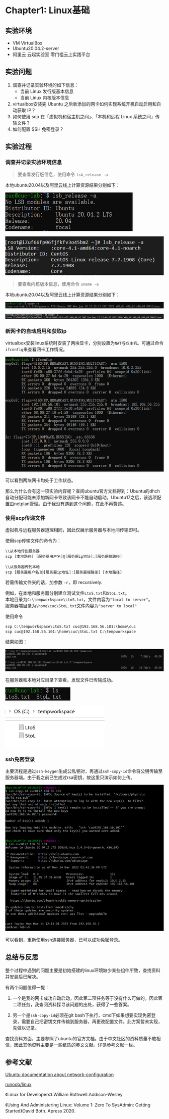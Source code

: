 # Chapter1: Linux基础

## 实验环境

* VM VirtualBox
* Ubuntu20.04.2-server
* 阿里云 云起实验室 零门槛云上实践平台

## 实验问题

1. 调查并记录实验环境的如下信息： 
    + 当前 Linux 发行版基本信息
    + 当前 Linux 内核版本信息
2. virtualbox安装完 Ubuntu 之后新添加的网卡如何实现系统开机自动启用和自动获取 IP？
3. 如何使用 scp 在「虚拟机和宿主机之间」、「本机和远程 Linux 系统之间」传输文件？
4. 如何配置 SSH 免密登录？

## 实验过程

### 调查并记录实验环境信息

> 要查看发行版信息，使用命令 `lsb_release -a`

本地ubuntu20.04以及阿里云线上计算资源结果分别如下：

![](png/ubuntu_dis.png)

![](png/centos_dis.png)

> 要查看内核版本信息，使用命令 `uname -a`

本地ubuntu20.04以及阿里云线上计算资源结果分别如下：

![](png/ubuntu_kernel.png)

![](png/centos_kernel.png)

### 新网卡的自动启用和获取ip

virtualbox安装linux系统时安装了两块显卡，分别设置为`NAT`与`仅主机`。可通过命令`ifconfig`来查看网卡工作情况。

![](png/ifconfig.png)

可以看到两块网卡均处于工作状态。

那么为什么会有这一项实验内容呢？查阅ubuntu官方文档得到：Ubuntu的dhch自动分配可能未添加新网卡导致该网卡不能自动启动。Ubuntu17之后，该选项配置由netplan管理。由于我没有遇到这个问题，在此不再赘述。

### 使用scp传递文件
虚拟机与远程服务器道理相同，因此仅展示服务器与本地间传输即可。

使用scp传输文件的命令为：

    \\从本地传到服务器
    scp [本地路径] [服务器用户名]@[服务器ip地址]:[服务器端路径]
    
    \\从服务器传到本地
    scp [服务器用户名]@[服务器ip地址]:[服务器端路径] [本地路径]

若需传输文件夹的话，加参数 `-r`，即 recursively.  

例如，在本地和服务器分别建立测试文件`LtoS.txt`和`StoL.txt`。  
本地目录为`C:\tempworkspace\LtoS.txt`，文件内容为`"local to server"`。  
服务器端目录为`\home\cuc\StoL.txt`文件内容为`"server to local"`

使用命令 

    scp C:\tempworkspace\LtoS.txt cuc@192.168.56.101:\home\cuc
    scp cuc@192.168.56.101:\home\cuc\StoL.txt C:\tempworkspace

结果如图：

![](png/doctrans.png)

在服务器和本地对应目录下查看，发现文件已传输成功。

![](png/server.png)

![](png/local.png)

### ssh免密登录
主要流程是通过`ssh-keygen`生成公私钥对，再通过`ssh-copy-id`命令将公钥传输至服务器端。由于我之前已生成过rsa密钥，故这里只演示如何上传。

![](png/withoutpwd.png)

可以看到，重新使用ssh连接服务器，已可以成功免密登录。

## 总结与反思
整个过程中遇到的问题主要是初始搭建的linux环境缺少某些组件所致，查找资料并安装后已解决。

有两个问题值得一提：

1. 一个是我的网卡成功自动启动，因此第二项任务等于没有什么可做的。因此第二项任务，我查阅资料探寻该问题的出处，获得了一些答案。

2. 另一个是`ssh-copy-id`必须在git bash下执行，cmd下如果想要实现免密登录，需要自己把密钥文件传输到服务器，再更改配置文件。此方案暂未实现，先做以记录。

查找资料方面，主要参照了ubuntu的官方文档。由于中文社区的资料质量不敢相信，因此其他资料主要是一些纸质的英文文献。详见参考文献一栏。

## 参考文献

[Ubuntu documentation about network-configuration](https://ubuntu.com/server/docs/network-configuration)

[runoob/linux](https://www.runoob.com/linux/linux-tutorial.html)

《Linux for Developers》.William Rothwell.Addison-Wesley
	
《Using And Administering Linux: Volume 1: Zero To SysAdmin: Getting Started》David Both. Apress 2020.






